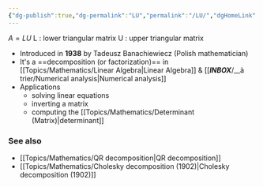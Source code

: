 ```yaml
---
{"dg-publish":true,"dg-permalink":"LU","permalink":"/LU/","dgHomeLink":true,"dgPassFrontmatter":false}
---
```



$A=LU$
L : lower triangular matrix
U : upper triangular matrix

- Introduced in **1938** by Tadeusz Banachiewiecz (Polish mathematician)
- It's a ==decomposition (or factorization)== in [[Topics/Mathematics/Linear Algebra|Linear Algebra]] & [[___INBOX___/__à trier/Numerical analysis|Numerical analysis]]
- Applications
	- solving linear equations
	- inverting a matrix
	- computing the [[Topics/Mathematics/Determinant (Matrix)|determinant]]

### See also
- [[Topics/Mathematics/QR decomposition|QR decomposition]]
- [[Topics/Mathematics/Cholesky decomposition (1902)|Cholesky decomposition (1902)]]
